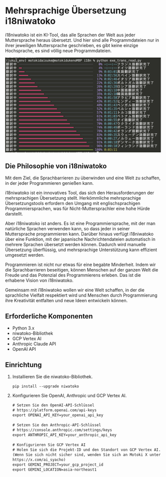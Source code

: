 # Mehrsprachige Übersetzung i18niwatoko

i18niwatoko ist ein KI-Tool, das alle Sprachen der Welt aus jeder Muttersprache heraus übersetzt.
Und hier sind alle Programmdateien nur in ihrer jeweiligen Muttersprache geschrieben, es gibt keine einzige Hochsprache, es sind völlig neue Programmdateien.

![i18niwatoko](../readme_rich_progress.png)


## Die Philosophie von i18niwatoko

Mit dem Ziel, die Sprachbarrieren zu überwinden und eine Welt zu schaffen, in der jeder Programmieren genießen kann.

i18niwatoko ist ein innovatives Tool, das sich den Herausforderungen der mehrsprachigen Übersetzung stellt. Herkömmliche mehrsprachige Übersetzungstools erfordern den Umgang mit englischsprachigen Programmiersprachen, was für Nicht-Muttersprachler eine hohe Hürde darstellt.

Aber i18niwatoko ist anders. Es ist eine Programmiersprache, mit der man natürliche Sprachen verwenden kann, so dass jeder in seiner Muttersprache programmieren kann. Darüber hinaus verfügt i18niwatoko über eine Funktion, mit der japanische Nachrichtendateien automatisch in mehrere Sprachen übersetzt werden können. Dadurch wird manuelle Übersetzung überflüssig, und mehrsprachige Unterstützung kann effizient umgesetzt werden.

Programmieren ist nicht nur etwas für eine begabte Minderheit. Indem wir die Sprachbarrieren beseitigen, können Menschen auf der ganzen Welt die Freude und das Potenzial des Programmierens erleben. Das ist die erhabene Vision von i18niwatoko.

Gemeinsam mit i18niwatoko wollen wir eine Welt schaffen, in der die sprachliche Vielfalt respektiert wird und Menschen durch Programmierung ihre Kreativität entfalten und neue Ideen entwickeln können.

## Erforderliche Komponenten

- Python 3.x
- niwatoko-Bibliothek
- GCP Vertex AI
- Anthropic Claude API
- OpenAI API

## Einrichtung

1. Installieren Sie die niwatoko-Bibliothek.

   ```
   pip install --upgrade niwatoko
   ```

2. Konfigurieren Sie OpenAI, Anthropic und GCP Vertex AI.

   ```
   # Setzen Sie den OpenAI-API-Schlüssel
   # https://platform.openai.com/api-keys
   export OPENAI_API_KEY=your_openai_api_key
   
   # Setzen Sie den Anthropic-API-Schlüssel
   # https://console.anthropic.com/settings/keys
   export ANTHROPIC_API_KEY=your_anthropic_api_key
   
   # Konfigurieren Sie GCP Vertex AI
   # Holen Sie sich die Projekt-ID und den Standort von GCP Vertex AI. (Wenn Sie sich nicht sicher sind, wenden Sie sich an Motoki X unter https://x.com/ai_syacho)
   export GEMINI_PROJECT=your_gcp_project_id
   export GEMINI_LOCATION=asia-northeast1
   ```
   
   <!-- Erklärung -->
   <!-- Legen Sie die API-Schlüssel und Projekteinstellungen für OpenAI, Anthropic und GCP Vertex AI als Umgebungsvariablen fest. -->
   <!-- Ersetzen Sie your_openai_api_key, your_anthropic_api_key und your_gcp_project_id durch Ihre tatsächlichen API-Schlüssel und Projekt-IDs. -->
   <!-- GEMINI_LOCATION gibt die GCP Vertex AI-Region an. Hier wird die Region Asien-